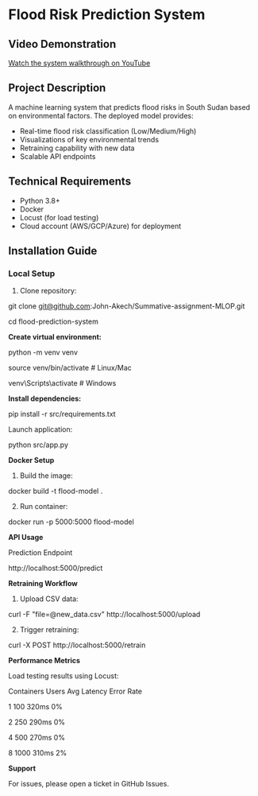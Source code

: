 # Flood Risk Prediction System

## Video Demonstration
[Watch the system walkthrough on YouTube](https://youtu.be/demo-link-here)

## Project Description
A machine learning system that predicts flood risks in South Sudan based on environmental factors. The deployed model provides:
- Real-time flood risk classification (Low/Medium/High)
- Visualizations of key environmental trends
- Retraining capability with new data
- Scalable API endpoints

## Technical Requirements
- Python 3.8+
- Docker
- Locust (for load testing)
- Cloud account (AWS/GCP/Azure) for deployment

## Installation Guide

### Local Setup
1. Clone repository:

git clone git@github.com:John-Akech/Summative-assignment-MLOP.git

cd flood-prediction-system

**Create virtual environment:**

python -m venv venv

source venv/bin/activate  # Linux/Mac

venv\Scripts\activate    # Windows

**Install dependencies:**

pip install -r src/requirements.txt

Launch application:

python src/app.py

**Docker Setup**

1. Build the image:
   
docker build -t flood-model .

2. Run container:
    
docker run -p 5000:5000 flood-model

**API Usage**

Prediction Endpoint

http://localhost:5000/predict

**Retraining Workflow**

1. Upload CSV data:

curl -F "file=@new_data.csv" http://localhost:5000/upload

2. Trigger retraining:

curl -X POST http://localhost:5000/retrain

**Performance Metrics**

Load testing results using Locust:

Containers	Users	Avg Latency	Error Rate

1	          100	  320ms	      0%

2          	250	  290ms      	0%

4          	500	  270ms      	0%

8	          1000	310ms      	2%


**Support**

For issues, please open a ticket in GitHub Issues.
